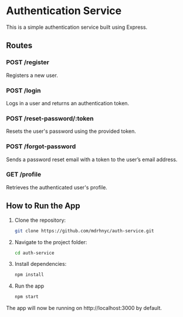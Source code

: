 # Authentication Service

This is a simple authentication service built using Express.

## Routes

### POST /register
Registers a new user.

### POST /login
Logs in a user and returns an authentication token.

### POST /reset-password/:token
Resets the user's password using the provided token.

### POST /forgot-password
Sends a password reset email with a token to the user’s email address.

### GET /profile
Retrieves the authenticated user's profile.

## How to Run the App

1. Clone the repository:
   ```bash
   git clone https://github.com/mdrhnyc/auth-service.git

2. Navigate to the project folder:
    ```bash
    cd auth-service

3. Install dependencies:
    ```bash
    npm install

4. Run the app
    ```bash
    npm start

The app will now be running on http://localhost:3000 by default.

